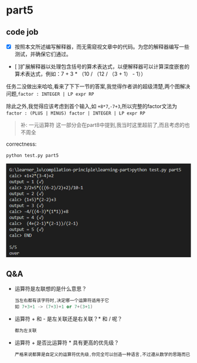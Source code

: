 # part5

## code job

- [x] 按照本文所述编写解释器，而无需窥视文章中的代码。为您的解释器编写一些测试，并确保它们通过。
- [ ]扩展解释器以处理包含括号的算术表达式，以便解释器可以计算深度嵌套的算术表达式，例如：7 + 3 \* （10 / （12 / （3 + 1） - 1））

任务二没做出来哈哈,看来了下下一节的答案,我觉得作者讲的超级清楚,两个图解决问题,`factor : INTEGER | LP expr RP`

除此之外,我觉得应该考虑到首个输入,如 `+8*7`,`-7+3`,所以完整的factor文法为`factor : (PLUS | MINUS) factor | INTEGER | LP expr RP`

> 补: 一元运算符 这一部分会在part8中提到,我当时这里超前了,而且考虑的也不周全

correctness:

```python
python test.py part5
```

![20220406043234](https://raw.githubusercontent.com/learner-lu/picbed/master/20220406043234.png)

## Q&A

- 运算符是左联想的是什么意思？

  ```s
  当左右都有该字符时,决定哪一个运算符适用于它
  如 7+3+1 -> (7+3)+1 or 7+(3+1)
  ```

- 运算符 + 和 - 是左关联还是右关联？* 和 / 呢？

  ```s
  都为左关联
  ```

- 运算符 + 是否比运算符 * 具有更高的优先级？

  ```s
  严格来说都算是自定义的运算符优先级,你完全可以创造一种语言,不过遵从数学的思路而已
  ```
